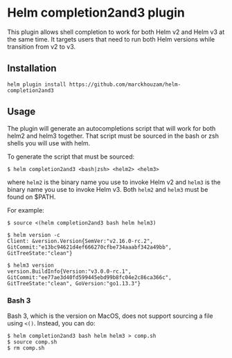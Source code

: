 # Helm completion2and3 plugin

This plugin allows shell completion to work for both Helm v2 and Helm v3
at the same time.  It targets users that need to run both Helm versions while transition from v2 to v3.

## Installation

```
helm plugin install https://github.com/marckhouzam/helm-completion2and3
```

## Usage

The plugin will generate an autocompletions script that will work for
both helm2 and helm3 together.  That script must be sourced in the bash
or zsh shells you will use with helm.

To generate the script that must be sourced:
```
$ helm completion2and3 <bash|zsh> <helm2> <helm3>
```
where `helm2` is the binary name you use to invoke Helm v2
and `helm3` is the binary name you use to invoke Helm v3.
Both `helm2` and `helm3` must be found on $PATH.

For example:
```
$ source <(helm completion2and3 bash helm helm3)

$ helm version -c
Client: &version.Version{SemVer:"v2.16.0-rc.2", GitCommit:"e13bc94621d4ef666270cfbe734aaabf342a49bb", GitTreeState:"clean"}

$ helm3 version
version.BuildInfo{Version:"v3.0.0-rc.1", GitCommit:"ee77ae3d40fd599445ebd99b8fc04e2c86ca366c", GitTreeState:"clean", GoVersion:"go1.13.3"}
```

### Bash 3

Bash 3, which is the version on MacOS, does not support sourcing a file using `<()`.
Instead, you can do:
```
$ helm completion2and3 bash helm helm3 > comp.sh
$ source comp.sh
$ rm comp.sh
